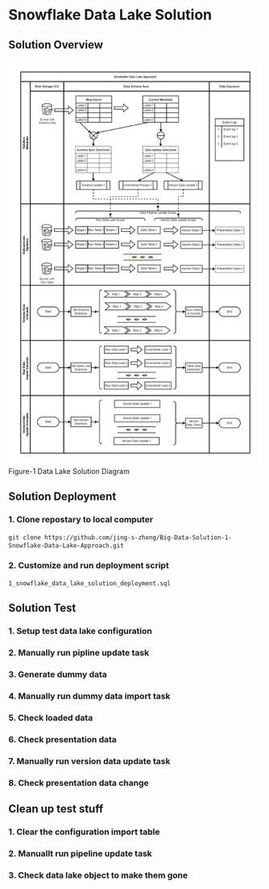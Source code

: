 # Snowflake Data Lake Solution

## Solution Overview

![Data Lake Solution Overview](solution_overview.jpg?raw=true "Data Lake Solution Overview")
Figure-1 Data Lake Solution Diagram

## Solution Deployment

### 1. Clone repostary to local computer
```
git clone https://github.com/jing-s-zhong/Big-Data-Solution-1-Snowflake-Data-Lake-Approach.git
```

### 2. Customize and run deployment script
```
1_snowflake_data_lake_solution_deployment.sql
```

## Solution Test

### 1. Setup test data lake configuration

### 2. Manually run pipline update task

### 3. Generate dummy data

### 4. Manually run dummy data import task

### 5. Check loaded data

### 6. Check presentation data

### 7. Manually run version data update task

### 8. Check presentation data change


## Clean up test stuff

### 1. Clear the configuration import table

### 2. Manuallt run pipeline update task

### 3. Check data lake object to make them gone
